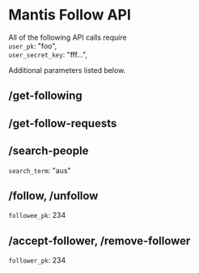 # Mantis Follow API

All of the following API calls require  
`user_pk`: "foo",  
`user_secret_key`: "fff...",  

Additional parameters listed below.

## /get-following

## /get-follow-requests

## /search-people
`search_term`: "aus"  

## /follow, /unfollow
`followee_pk`: 234  

## /accept-follower, /remove-follower
`follower_pk`: 234

